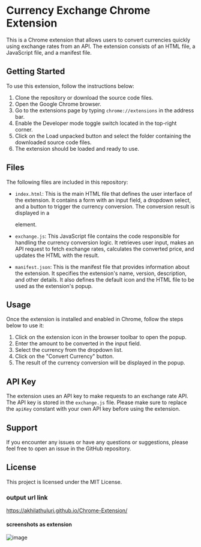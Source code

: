 # Currency Exchange Chrome Extension

This is a Chrome extension that allows users to convert currencies quickly using exchange rates from an API. The extension consists of an HTML file, a JavaScript file, and a manifest file.

## Getting Started

To use this extension, follow the instructions below:

1. Clone the repository or download the source code files.
2. Open the Google Chrome browser.
3. Go to the extensions page by typing `chrome://extensions` in the address bar.
4. Enable the Developer mode toggle switch located in the top-right corner.
5. Click on the Load unpacked button and select the folder containing the downloaded source code files.
6. The extension should be loaded and ready to use.

## Files

The following files are included in this repository:

* `index.html`: This is the main HTML file that defines the user interface of the extension. It contains a form with an input field, a dropdown select, and a button to trigger the currency conversion. The conversion result is displayed in a <div> element.

* `exchange.js`: This JavaScript file contains the code responsible for handling the currency conversion logic. It retrieves user input, makes an API request to fetch exchange rates, calculates the converted price, and updates the HTML with the result.

* `manifest.json`: This is the manifest file that provides information about the extension. It specifies the extension's name, version, description, and other details. It also defines the default icon and the HTML file to be used as the extension's popup.


## Usage

Once the extension is installed and enabled in Chrome, follow the steps below to use it:

1. Click on the extension icon in the browser toolbar to open the popup.
2. Enter the amount to be converted in the input field.
3. Select the currency from the dropdown list.
4. Click on the "Convert Currency" button.
5. The result of the currency conversion will be displayed in the popup.

## API Key
The extension uses an API key to make requests to an exchange rate API. The API key is stored in the `exchange.js` file. Please make sure to replace the `apiKey` constant with your own API key before using the extension.

## Support
If you encounter any issues or have any questions or suggestions, please feel free to open an issue in the GitHub repository.

## License
This project is licensed under the MIT License.

### output url link
https://akhilathuluri.github.io/Chrome-Extension/

#### screenshots as extension
![image](https://github.com/akhilathuluri/Chrome-Extension/assets/89147384/ee00beb7-f853-49fc-aad8-856e6778a8ea)


